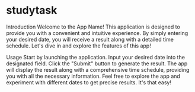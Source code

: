 # studytask
Introduction
Welcome to the App Name! This application is designed to provide you with a convenient and intuitive experience. By simply entering your desired date, you will receive a result along with a detailed time schedule. Let's dive in and explore the features of this app!

Usage
Start by launching the application.
Input your desired date into the designated field.
Click the "Submit" button to generate the result.
The app will display the result along with a comprehensive time schedule, providing you with all the necessary information.
Feel free to explore the app and experiment with different dates to get precise results. It's that easy!
